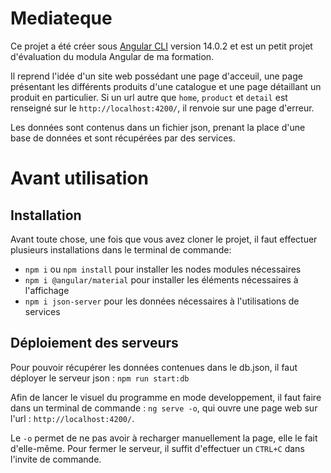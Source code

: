 # Mediateque

Ce projet a été créer sous [Angular CLI](https://github.com/angular/angular-cli) version 14.0.2 et est un petit projet d'évaluation du modula Angular de ma formation.

Il reprend l'idée d'un site web possédant une page d'acceuil, une page présentant les différents produits d'une catalogue et une page détaillant un produit en particulier. Si un url  autre que `home`, `product` et `detail` est renseigné sur le `http://localhost:4200/`, il renvoie sur une page d'erreur.

Les données sont contenus dans un fichier json, prenant la place d'une base de données et sont récupérées par des services.


# Avant utilisation

## Installation

Avant toute chose, une fois que vous avez cloner le projet, il faut effectuer plusieurs installations dans le terminal de commande:

- `npm i` ou `npm install` pour installer les nodes modules nécessaires
- `npm i @angular/material` pour installer les éléments nécessaires à l'affichage
- `npm i json-server` pour les données nécessaires à l'utilisations de services

## Déploiement des serveurs
Pour pouvoir récupérer les données contenues dans le db.json, il faut déployer le serveur json : `npm run start:db`


Afin de lancer le visuel du programme en mode developpement, il faut faire dans un terminal de commande :
 `ng serve -o`, qui ouvre une page web sur l'url : `http://localhost:4200/`.
 
  Le `-o` permet de ne pas avoir à recharger manuellement la page, elle le fait d'elle-même. Pour fermer le serveur, il suffit d'effectuer un `CTRL+C` dans l'invite de commande.
#

